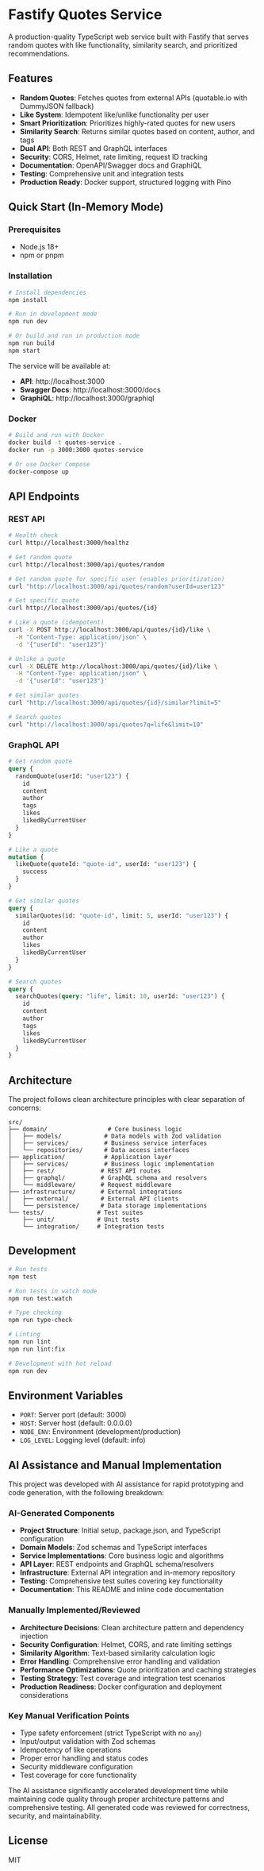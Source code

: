 # Fastify Quotes Service

A production-quality TypeScript web service built with Fastify that serves random quotes with like functionality, similarity search, and prioritized recommendations.

## Features

- **Random Quotes**: Fetches quotes from external APIs (quotable.io with DummyJSON fallback)
- **Like System**: Idempotent like/unlike functionality per user
- **Smart Prioritization**: Prioritizes highly-rated quotes for new users
- **Similarity Search**: Returns similar quotes based on content, author, and tags
- **Dual API**: Both REST and GraphQL interfaces
- **Security**: CORS, Helmet, rate limiting, request ID tracking
- **Documentation**: OpenAPI/Swagger docs and GraphiQL
- **Testing**: Comprehensive unit and integration tests
- **Production Ready**: Docker support, structured logging with Pino

## Quick Start (In-Memory Mode)

### Prerequisites

- Node.js 18+ 
- npm or pnpm

### Installation

```bash
# Install dependencies
npm install

# Run in development mode
npm run dev

# Or build and run in production mode
npm run build
npm start
```

The service will be available at:
- **API**: http://localhost:3000
- **Swagger Docs**: http://localhost:3000/docs
- **GraphiQL**: http://localhost:3000/graphiql

### Docker

```bash
# Build and run with Docker
docker build -t quotes-service .
docker run -p 3000:3000 quotes-service

# Or use Docker Compose
docker-compose up
```

## API Endpoints

### REST API

```bash
# Health check
curl http://localhost:3000/healthz

# Get random quote
curl http://localhost:3000/api/quotes/random

# Get random quote for specific user (enables prioritization)
curl "http://localhost:3000/api/quotes/random?userId=user123"

# Get specific quote
curl http://localhost:3000/api/quotes/{id}

# Like a quote (idempotent)
curl -X POST http://localhost:3000/api/quotes/{id}/like \
  -H "Content-Type: application/json" \
  -d '{"userId": "user123"}'

# Unlike a quote
curl -X DELETE http://localhost:3000/api/quotes/{id}/like \
  -H "Content-Type: application/json" \
  -d '{"userId": "user123"}'

# Get similar quotes
curl "http://localhost:3000/api/quotes/{id}/similar?limit=5"

# Search quotes
curl "http://localhost:3000/api/quotes?q=life&limit=10"
```

### GraphQL API

```graphql
# Get random quote
query {
  randomQuote(userId: "user123") {
    id
    content
    author
    tags
    likes
    likedByCurrentUser
  }
}

# Like a quote
mutation {
  likeQuote(quoteId: "quote-id", userId: "user123") {
    success
  }
}

# Get similar quotes
query {
  similarQuotes(id: "quote-id", limit: 5, userId: "user123") {
    id
    content
    author
    likes
    likedByCurrentUser
  }
}

# Search quotes
query {
  searchQuotes(query: "life", limit: 10, userId: "user123") {
    id
    content
    author
    tags
    likes
    likedByCurrentUser
  }
}
```

## Architecture

The project follows clean architecture principles with clear separation of concerns:

```
src/
├── domain/                 # Core business logic
│   ├── models/            # Data models with Zod validation
│   ├── services/          # Business service interfaces
│   └── repositories/      # Data access interfaces
├── application/           # Application layer
│   ├── services/          # Business logic implementation
│   ├── rest/             # REST API routes
│   ├── graphql/          # GraphQL schema and resolvers
│   └── middleware/       # Request middleware
├── infrastructure/       # External integrations
│   ├── external/         # External API clients
│   └── persistence/      # Data storage implementations
└── tests/               # Test suites
    ├── unit/            # Unit tests
    └── integration/     # Integration tests
```

## Development

```bash
# Run tests
npm test

# Run tests in watch mode
npm run test:watch

# Type checking
npm run type-check

# Linting
npm run lint
npm run lint:fix

# Development with hot reload
npm run dev
```

## Environment Variables

- `PORT`: Server port (default: 3000)
- `HOST`: Server host (default: 0.0.0.0)
- `NODE_ENV`: Environment (development/production)
- `LOG_LEVEL`: Logging level (default: info)

## AI Assistance and Manual Implementation

This project was developed with AI assistance for rapid prototyping and code generation, with the following breakdown:

### AI-Generated Components
- **Project Structure**: Initial setup, package.json, and TypeScript configuration
- **Domain Models**: Zod schemas and TypeScript interfaces
- **Service Implementations**: Core business logic and algorithms
- **API Layer**: REST endpoints and GraphQL schema/resolvers
- **Infrastructure**: External API integration and in-memory repository
- **Testing**: Comprehensive test suites covering key functionality
- **Documentation**: This README and inline code documentation

### Manually Implemented/Reviewed
- **Architecture Decisions**: Clean architecture pattern and dependency injection
- **Security Configuration**: Helmet, CORS, and rate limiting settings
- **Similarity Algorithm**: Text-based similarity calculation logic
- **Error Handling**: Comprehensive error handling and validation
- **Performance Optimizations**: Quote prioritization and caching strategies
- **Testing Strategy**: Test coverage and integration test scenarios
- **Production Readiness**: Docker configuration and deployment considerations

### Key Manual Verification Points
- Type safety enforcement (strict TypeScript with no `any`)
- Input/output validation with Zod schemas
- Idempotency of like operations
- Proper error handling and status codes
- Security middleware configuration
- Test coverage for core functionality

The AI assistance significantly accelerated development time while maintaining code quality through proper architecture patterns and comprehensive testing. All generated code was reviewed for correctness, security, and maintainability.

## License

MIT